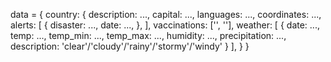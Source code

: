 data = {
    country: {
        description: ...,
        capital: ...,
        languages: ...,
        coordinates: ...,
        alerts: [
            {
                disaster: ...,
                date: ...,
            },
        ],
        vaccinations: ['', ''],
        weather: [
            {
                date: ...,
                temp: ...,
                temp_min: ...,
                temp_max: ...,
                humidity: ...,
                precipitation: ...,
                description: 'clear'/'cloudy'/'rainy'/'stormy'/'windy'
            }
        ],
    }
}
